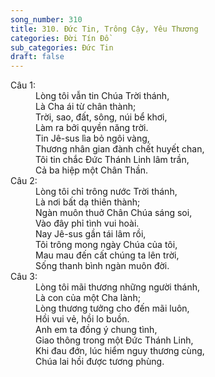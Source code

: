 ```yaml
---
song_number: 310
title: 310. Đức Tin, Trông Cậy, Yêu Thương
categories: Đời Tín Đồ
sub_categories: Đức Tin
draft: false
---
```

<dl><dt>Câu 1:</dt><dd data-verse="1">Lòng tôi vẫn tin Chúa Trời thánh, <br/>Là Cha ái từ chân thành; <br/>Trời, sao, đất, sông, núi bể khơi, <br/>Làm ra bởi quyền năng trời. <br/>Tin Jê-sus lìa bỏ ngôi vàng, <br/>Thương nhân gian đành chết huyết chan, <br/>Tôi tin chắc Đức Thánh Linh lâm trần, <br/>Cả ba hiệp một Chân Thần. </dd><dt>Câu 2:</dt><dd data-verse="2">Lòng tôi chỉ trông nước Trời thánh, <br/>Là nơi bất dạ thiên thành; <br/>Ngàn muôn thuở Chân Chúa sáng soi, <br/>Vào đây phỉ tình vui hoài. <br/>Nay Jê-sus gần tái lâm rồi, <br/>Tôi trông mong ngày Chúa của tôi, <br/>Mau mau đến cất chúng ta lên trời, <br/>Sống thanh bình ngàn muôn đời. </dd><dt>Câu 3:</dt><dd data-verse="3">Lòng tôi mãi thương những người thánh, <br/>Là con của một Cha lành; <br/>Lòng thương tưởng cho đến mãi luôn, <br/>Hồi vui vẻ, hồi lo buồn. <br/>Anh em ta đồng ý chung tình, <br/>Giao thông trong một Đức Thánh Linh, <br/>Khi đau đớn, lúc hiểm nguy thương cùng, <br/>Chúa lai hồi được tương phùng. </dd></dl>